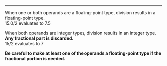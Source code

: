 
***
When one or both operands are a floating-point type, division results in a floating-point type.     
15.0/2 evaluates to 7.5     

When both operands are integer types, division results in an integer type.      
**Any fractional part is discarded.**       
15/2 evaluates to 7     

**Be careful to make at least one of the operands a floating-point type if the fractional portion is needed.**
